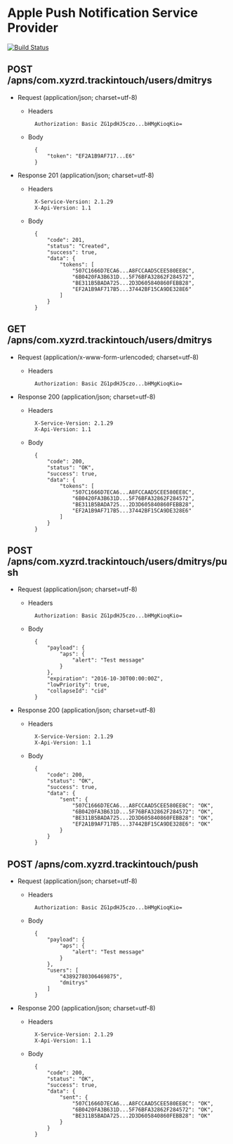 # Apple Push Notification Service Provider

[![Build Status](https://travis-ci.org/mdigger/pusher.svg?branch=master)](https://travis-ci.org/mdigger/pusher)

## POST /apns/com.xyzrd.trackintouch/users/dmitrys

+ Request (application/json; charset=utf-8)

    + Headers

            Authorization: Basic ZG1pdHJ5czo...bHMgKioqKio=

    + Body

            {
                "token": "EF2A1B9AF717...E6"
            }

+ Response 201 (application/json; charset=utf-8)

    + Headers

            X-Service-Version: 2.1.29
            X-Api-Version: 1.1

    + Body

            {
                "code": 201,
                "status": "Created",
                "success": true,
                "data": {
                    "tokens": [
                        "507C1666D7ECA6...A8FCCAAD5CEE580EE8C",
                        "6B0420FA3B631D...5F76BFA32862F284572",
                        "BE311B5BADA725...2D3D605840860FEBB28",
                        "EF2A1B9AF717B5...37442BF15CA9DE328E6"
                    ]
                }
            }
            


## GET /apns/com.xyzrd.trackintouch/users/dmitrys

+ Request (application/x-www-form-urlencoded; charset=utf-8)

    + Headers

            Authorization: Basic ZG1pdHJ5czo...bHMgKioqKio=



+ Response 200 (application/json; charset=utf-8)

    + Headers

            X-Service-Version: 2.1.29
            X-Api-Version: 1.1

    + Body

            {
                "code": 200,
                "status": "OK",
                "success": true,
                "data": {
                    "tokens": [
                        "507C1666D7ECA6...A8FCCAAD5CEE580EE8C",
                        "6B0420FA3B631D...5F76BFA32862F284572",
                        "BE311B5BADA725...2D3D605840860FEBB28",
                        "EF2A1B9AF717B5...37442BF15CA9DE328E6"
                    ]
                }
            }
            


## POST /apns/com.xyzrd.trackintouch/users/dmitrys/push

+ Request (application/json; charset=utf-8)

    + Headers

            Authorization: Basic ZG1pdHJ5czo...bHMgKioqKio=

    + Body

            {
                "payload": {
                    "aps": {
                        "alert": "Test message"
                    }
                },
                "expiration": "2016-10-30T00:00:00Z",
                "lowPriority": true,
                "collapseId": "cid"
            }

+ Response 200 (application/json; charset=utf-8)

    + Headers

            X-Service-Version: 2.1.29
            X-Api-Version: 1.1

    + Body

            {
                "code": 200,
                "status": "OK",
                "success": true,
                "data": {
                    "sent": {
                        "507C1666D7ECA6...A8FCCAAD5CEE580EE8C": "OK",
                        "6B0420FA3B631D...5F76BFA32862F284572": "OK",
                        "BE311B5BADA725...2D3D605840860FEBB28": "OK",
                        "EF2A1B9AF717B5...37442BF15CA9DE328E6": "OK"
                    }
                }
            }
            


## POST /apns/com.xyzrd.trackintouch/push

+ Request (application/json; charset=utf-8)

    + Headers

            Authorization: Basic ZG1pdHJ5czo...bHMgKioqKio=

    + Body

            {
                "payload": {
                    "aps": {
                        "alert": "Test message"
                    }
                },
                "users": [
                    "43892780306469875",
                    "dmitrys"
                ]
            }

+ Response 200 (application/json; charset=utf-8)

    + Headers

            X-Service-Version: 2.1.29
            X-Api-Version: 1.1

    + Body

            {
                "code": 200,
                "status": "OK",
                "success": true,
                "data": {
                    "sent": {
                        "507C1666D7ECA6...A8FCCAAD5CEE580EE8C": "OK",
                        "6B0420FA3B631D...5F76BFA32862F284572": "OK",
                        "BE311B5BADA725...2D3D605840860FEBB28": "OK"
                    }
                }
            }
            



